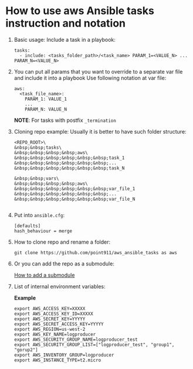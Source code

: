 How to use aws Ansible tasks instruction and notation
=====================================================

1. Basic usage:
    Include a task in a playbook:
    
    ```
    tasks:
      - include: <tasks_folder_path>/<task_name> PARAM_1=<VALUE_N> ... PARAM_N=<VALUE_N>
    ```
    
2. You can put all params that you want to override to a separate var file and include it into a playbook
    Use following notation at var file:
    
    ```
    aws:
      <task_file_name>:
        PARAM_1: VALUE_1
        ...
        PARAM_N: VALUE_N
    ```
    
    **NOTE**: For tasks with postfix `_termination` 
     
3. Cloning repo example:
    Usually it is better to have such folder structure:
    
    ```
    <REPO_ROOT>\
    &nbsp;&nbsp;tasks\
    &nbsp;&nbsp;&nbsp;&nbsp;aws\
    &nbsp;&nbsp;&nbsp;&nbsp;&nbsp;&nbsp;task_1
    &nbsp;&nbsp;&nbsp;&nbsp;&nbsp;&nbsp;...
    &nbsp;&nbsp;&nbsp;&nbsp;&nbsp;&nbsp;task_N
      
    &nbsp;&nbsp;vars\
    &nbsp;&nbsp;&nbsp;&nbsp;aws\
    &nbsp;&nbsp;&nbsp;&nbsp;&nbsp;&nbsp;var_file_1
    &nbsp;&nbsp;&nbsp;&nbsp;&nbsp;&nbsp;...
    &nbsp;&nbsp;&nbsp;&nbsp;&nbsp;&nbsp;var_file_N
          
4. Put into `ansible.cfg`:
    
    ```
    [defaults]
    hash_behaviour = merge
    ```
    
    
5. How to clone repo and rename a folder:
 
    ```
    git clone https://github.com/point911/aws_ansible_tasks as aws
    ```
    
6.  Or you can add the repo as a submodule:
    
    [How to add a submodule](https://chrisjean.com/git-submodules-adding-using-removing-and-updating/)
    
7. List of internal environment variables:

    **Example**

    ```
    export AWS_ACCESS_KEY=XXXXX
    export AWS_ACCESS_KEY_ID=XXXXX
    export AWS_SECRET_KEY=YYYYY
    export AWS_SECRET_ACCESS_KEY=YYYYY
    export AWS_REGION=us-west-2
    export AWS_KEY_NAME=logproducer
    export AWS_SECURITY_GROUP_NAME=logproducer_test
    export AWS_SECURITY_GROUP_LIST=["logproducer_test", "group1", "gorup2"]
    export AWS_INVENTORY_GROUP=logproducer
    export AWS_INSTANCE_TYPE=t2.micro
    ```
